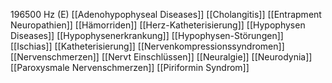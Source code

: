 196500 Hz (E)
[[Adenohypophyseal Diseases]]
[[Cholangitis]]
[[Entrapment Neuropathien]]
[[Hämorriden]]
[[Herz-Katheterisierung]]
[[Hypophysen Diseases]]
[[Hypophysenerkrankung]]
[[Hypophysen-Störungen]]
[[Ischias]]
[[Katheterisierung]]
[[Nervenkompressionssyndromen]]
[[Nervenschmerzen]]
[[Nervt Einschlüssen]]
[[Neuralgie]]
[[Neurodynia]]
[[Paroxysmale Nervenschmerzen]]
[[Piriformin Syndrom]]